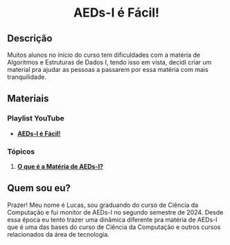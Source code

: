 <h1 align="center">AEDs-I é Fácil!</h1>

## Descrição

Muitos alunos no início do curso tem dificuldades com a matéria de Algoritmos e Estruturas de Dados I, tendo isso em vista, decidi criar um material pra ajudar as pessoas a passarem por essa matéria com mais tranquilidade.

## Materiais

### Playlist YouTube

- <a href="https://youtube.com/playlist?list=PLBvWrKfBIHe4kewHlWXtmQ9ec4U5EmJ9J&si=YWkl9Z4kjOHJdHA-" target="_blank">**AEDs-I é Fácil!**</a>

### Tópicos

1. [**O que é a Matéria de AEDs-I?**]()




## Quem sou eu?

Prazer! Meu nome é Lucas, sou graduando do curso de Ciência da Computação e fui monitor de AEDs-I no segundo semestre de 2024. Desde essa época eu tento trazer uma dinâmica diferente pra matéria de AEDs-I que é uma das bases do curso de Ciência da Computação e outros cursos relacionados da área de tecnologia.

